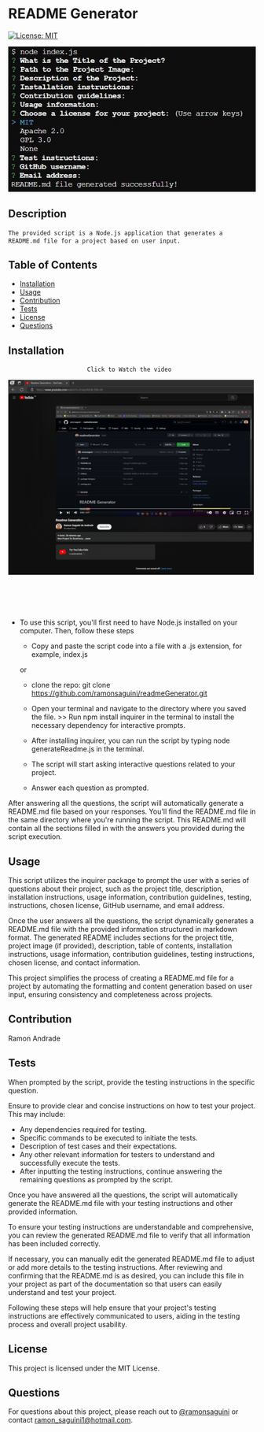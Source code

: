
# README Generator
[![License: MIT](https://img.shields.io/badge/License-MIT-red.svg)](https://opensource.org/licenses/MIT)

<div style="text-align:center"> 

![Project Image](/fullscreen.jpg)

</div>

## Description

    The provided script is a Node.js application that generates a README.md file for a project based on user input.

## Table of Contents
- [Installation](#installation)
- [Usage](#usage)
- [Contribution](#contribution)
- [Tests](#tests)
- [License](#license)
- [Questions](#questions)

## Installation

    
<div style="text-align:center; width: 500px;
  height: 500px">


    Click to Watch the video 
  [![](./screenshotVideo.png)](https://www.youtube.com/watch?v=ELbqUAILM_E&t=9s)

</div>

* To use this script, you'll first need to have Node.js installed on your computer. Then, follow these steps 

  * Copy and paste the script code into a file with a .js extension, for example, index.js

  or
  * clone the repo: git clone https://github.com/ramonsaguini/readmeGenerator.git
  
  * Open your terminal and navigate to the directory where you saved the file. >>  Run npm install inquirer in the terminal to install the necessary dependency for interactive prompts. 
  * After installing inquirer, you can run the script by typing node generateReadme.js in the terminal.
  * The script will start asking interactive questions related to your project. 
  * Answer each question as prompted. 

After answering all the questions, the script will automatically generate a README.md file based on your responses. You'll find the README.md file in the same directory where you're running the script. This README.md will contain all the sections filled in with the answers you provided during the script execution.


## Usage

This script utilizes the inquirer package to prompt the user with a series of questions about their project, such as the project title, description, installation instructions, usage information, contribution guidelines, testing, instructions, chosen license, GitHub username, and email address. 

Once the user answers all the questions, the script dynamically generates a README.md file with the provided information structured in markdown format. The generated README includes sections for the project title, project image (if provided), description, table of contents, installation instructions, usage information, contribution guidelines, testing instructions, chosen license, and contact information. 

This project simplifies the process of creating a README.md file for a project by automating the formatting and content generation based on user input, ensuring consistency and completeness across projects.



## Contribution

Ramon Andrade

## Tests

When prompted by the script, provide the testing instructions in the specific question. 

Ensure to provide clear and concise instructions on how to test your project. This may include: 
* Any dependencies required for testing. 
* Specific commands to be executed to initiate the tests.
* Description of test cases and their expectations. 
* Any other relevant information for testers to understand and successfully execute the tests. 
* After inputting the testing instructions, continue answering the remaining questions as prompted by the script.  

Once you have answered all the questions, the script will automatically generate the README.md file with your testing instructions and other provided information. 

To ensure your testing instructions are understandable and comprehensive, you can review the generated README.md file to verify that all information has been included correctly. 

If necessary, you can manually edit the generated README.md file to adjust or add more details to the testing instructions.
After reviewing and confirming that the README.md is as desired, you can include this file in your project as part of the documentation so that users can easily understand and test your project. 

Following these steps will help ensure that your project's testing instructions are effectively communicated to users, aiding in the testing process and overall project usability.


## License
This project is licensed under the MIT License.

## Questions
For questions about this project, please reach out to [@ramonsaguini](https://github.com/ramonsaguini) or contact ramon_saguini1@hotmail.com.
